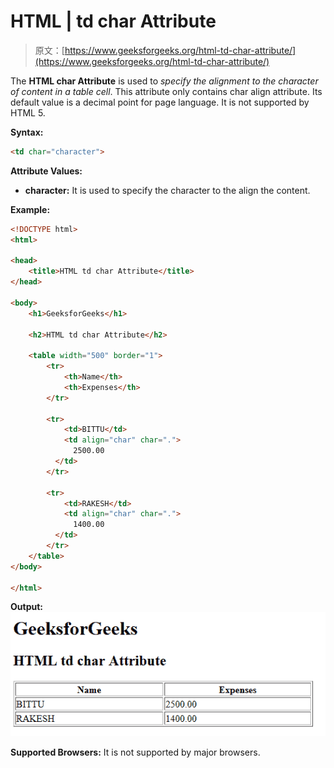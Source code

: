 # HTML | td char Attribute

> 原文：[https://www.geeksforgeeks.org/html-td-char-attribute/](https://www.geeksforgeeks.org/html-td-char-attribute/)

The **HTML <td> char Attribute** is used to *specify the alignment to the character of content in a table cell*. This attribute only contains char align attribute. Its default value is a decimal point for page language. It is not supported by HTML 5.

**Syntax:**

```html
<td char="character">
```

**Attribute Values:**

*   **character:** It is used to specify the character to the align the content.

**Example:**

```html
<!DOCTYPE html>
<html>

<head>
    <title>HTML td char Attribute</title>
</head>

<body>
    <h1>GeeksforGeeks</h1>

    <h2>HTML td char Attribute</h2>

    <table width="500" border="1">
        <tr>
            <th>Name</th>
            <th>Expenses</th>
        </tr>

        <tr>
            <td>BITTU</td>
            <td align="char" char=".">
              2500.00
          </td>
        </tr>

        <tr>
            <td>RAKESH</td>
            <td align="char" char=".">
              1400.00
          </td>
        </tr>
    </table>
</body>

</html>
```

**Output:**
![](img/72bc69c8280fbe11bc5eadabf2cc0ee5.png)

**Supported Browsers:** It is not supported by major browsers.